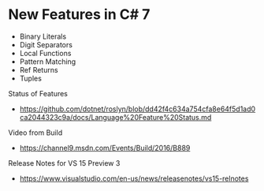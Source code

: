 # New Features in C# 7

* Binary Literals
* Digit Separators
* Local Functions
* Pattern Matching
* Ref Returns
* Tuples

Status of Features
* https://github.com/dotnet/roslyn/blob/dd42f4c634a754cfa8e64f5d1ad0ca2044323c9a/docs/Language%20Feature%20Status.md 

Video from Build
* https://channel9.msdn.com/Events/Build/2016/B889 

Release Notes for VS 15 Preview 3
* https://www.visualstudio.com/en-us/news/releasenotes/vs15-relnotes 
